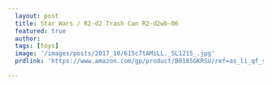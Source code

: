 ```yaml
---
  layout: post
  title: Star Wars / R2-d2 Trash Can R2-d2wb-06
  featured: true
  author: 
  tags: [toys]
  image: '/images/posts/2017_10/615c7tAMiLL._SL1215_.jpg'
  prdlink: 'https://www.amazon.com/gp/product/B0185GKRSU/ref=as_li_qf_sp_asin_il_tl?ie=UTF8&tag=ehdwhqkr-20&camp=1789&creative=9325&linkCode=as2&creativeASIN=B0185GKRSU&linkId=c1eba13d4e4533880961142a83bc5053'

---
```

